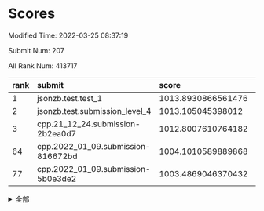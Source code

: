 # Scores

Modified Time: 2022-03-25 08:37:19

Submit Num: 207

All Rank Num: 413717

| rank |               submit               |       score        |       sigma        | pk_num |
| :--- | :--------------------------------- | :----------------- | :----------------- | :----- |
| 1    | jsonzb.test.test_1                 | 1013.8930866561476 | 0.8265184819685696 | 7998   |
| 2    | jsonzb.test.submission_level_4     | 1013.105045398012  | 0.801243953391233  | 7996   |
| 3    | cpp.21_12_24.submission-2b2ea0d7   | 1012.8007610764182 | 0.7844662873135793 | 7998   |
| 64   | cpp.2022_01_09.submission-816672bd | 1004.1010589889868 | 0.7375294613972017 | 7994   |
| 77   | cpp.2022_01_09.submission-5b0e3de2 | 1003.4869046370432 | 0.7117218311223718 | 8001   |


<details>
<summary>全部</summary>

| rank |                 submit                 |       score        |       sigma        | pk_num |
| :--- | :------------------------------------- | :----------------- | :----------------- | :----- |
| 1    | jsonzb.test.test_1                     | 1013.8930866561476 | 0.8265184819685696 | 7998   |
| 2    | jsonzb.test.submission_level_4         | 1013.105045398012  | 0.801243953391233  | 7996   |
| 3    | cpp.21_12_24.submission-2b2ea0d7       | 1012.8007610764182 | 0.7844662873135793 | 7998   |
| 4    | gobigger.level_3.submission_level_3_22 | 1011.5182217883099 | 0.7641229669956062 | 7988   |
| 5    | gobigger.level_3.submission_level_3_11 | 1011.2773836837365 | 0.766812306652468  | 7997   |
| 6    | gobigger.level_3.submission_level_3_40 | 1011.182957737005  | 0.7644993018557846 | 7994   |
| 7    | gobigger.level_3.submission_level_3_30 | 1011.1074444197192 | 0.7769982814500309 | 7995   |
| 8    | gobigger.level_3.submission_level_3_32 | 1011.0955706048306 | 0.7683466240864096 | 7996   |
| 9    | gobigger.level_3.submission_level_3_49 | 1010.9912187030912 | 0.7462871752932241 | 7994   |
| 10   | gobigger.level_3.submission_level_3_23 | 1010.9207131026845 | 0.7781889460801114 | 7999   |
| 11   | gobigger.level_3.submission_level_3_45 | 1010.8734951374687 | 0.7643137213819516 | 7989   |
| 12   | gobigger.level_3.submission_level_3_15 | 1010.8116145652524 | 0.7680959598974383 | 7990   |
| 13   | gobigger.level_3.submission_level_3_34 | 1010.587059667031  | 0.7525574269298319 | 7995   |
| 14   | gobigger.level_3.submission_level_3_27 | 1010.4922072399364 | 0.7648471105191589 | 7998   |
| 15   | gobigger.level_3.submission_level_3_3  | 1010.4696428535831 | 0.7749699525145234 | 7992   |
| 16   | gobigger.level_3.submission_level_3_25 | 1010.4124448185838 | 0.756113628479785  | 7993   |
| 17   | gobigger.level_3.submission_level_3_36 | 1010.2513469758012 | 0.775325015776292  | 7994   |
| 18   | gobigger.level_3.submission_level_3_46 | 1010.2494171997541 | 0.7709777624455637 | 7996   |
| 19   | gobigger.level_3.submission_level_3_5  | 1010.2378570625164 | 0.758973452862313  | 7997   |
| 20   | gobigger.level_3.submission_level_3_10 | 1010.2353649034116 | 0.7418910731894629 | 7996   |
| 21   | gobigger.level_3.submission_level_3_13 | 1010.1932586840662 | 0.7468470259325011 | 7999   |
| 22   | gobigger.level_3.submission_level_3_28 | 1010.1895679024392 | 0.764832694589954  | 7997   |
| 23   | gobigger.level_3.submission_level_3_4  | 1010.1745415123188 | 0.7632852596089851 | 7996   |
| 24   | gobigger.level_3.submission_level_3_35 | 1010.1659892303138 | 0.7776916341560757 | 7992   |
| 25   | gobigger.level_3.submission_level_3_21 | 1010.1537387300857 | 0.7500820064841818 | 7992   |
| 26   | gobigger.level_3.submission_level_3_7  | 1010.031900012917  | 0.7483777716727638 | 8002   |
| 27   | gobigger.level_3.submission_level_3_16 | 1009.9699538463922 | 0.7584402869039438 | 7995   |
| 28   | gobigger.level_3.submission_level_3_43 | 1009.9228312849797 | 0.7523791970661645 | 7999   |
| 29   | gobigger.level_3.submission_level_3_8  | 1009.9163626188072 | 0.7565889687392455 | 7998   |
| 30   | gobigger.level_3.submission_level_3_39 | 1009.8455885870371 | 0.7598161039545277 | 7993   |
| 31   | gobigger.level_3.submission_level_3_24 | 1009.6499186197491 | 0.7376817279970617 | 7994   |
| 32   | gobigger.level_3.submission_level_3_18 | 1009.5829557043731 | 0.7512614099396892 | 7994   |
| 33   | gobigger.level_3.submission_level_3_37 | 1009.4877109613486 | 0.7730387227334079 | 7992   |
| 34   | gobigger.level_3.submission_level_3_9  | 1009.4708377661583 | 0.7285826139446276 | 7995   |
| 35   | gobigger.level_3.submission_level_3_44 | 1009.4081985387495 | 0.7693438569047416 | 7996   |
| 36   | gobigger.level_3.submission_level_3_19 | 1009.345118329897  | 0.7650511075253819 | 7991   |
| 37   | gobigger.level_3.submission_level_3_29 | 1009.2942751133284 | 0.7499269054774111 | 7992   |
| 38   | gobigger.level_3.submission_level_3_2  | 1009.2349391242147 | 0.7527360494132367 | 7998   |
| 39   | gobigger.level_3.submission_level_3_31 | 1009.2244691283264 | 0.7497699840996319 | 7997   |
| 40   | gobigger.level_3.submission_level_3_47 | 1009.1859858824013 | 0.7640373434677554 | 7997   |
| 41   | gobigger.level_3.submission_level_3_26 | 1009.1826426950926 | 0.7355357960876208 | 7989   |
| 42   | gobigger.level_3.submission_level_3_14 | 1009.1781157715127 | 0.7477341529021679 | 7995   |
| 43   | gobigger.level_3.submission_level_3_12 | 1009.1314661150878 | 0.7256302811325738 | 8000   |
| 44   | gobigger.level_3.submission_level_3_6  | 1009.0386984109084 | 0.728654371007749  | 7995   |
| 45   | gobigger.level_3.submission_level_3_1  | 1009.0010964913283 | 0.7665103404230373 | 7991   |
| 46   | gobigger.level_3.submission_level_3_41 | 1008.9345545860122 | 0.7495886201506057 | 7996   |
| 47   | gobigger.level_3.submission_level_3_42 | 1008.6770566609008 | 0.7429411854399661 | 7996   |
| 48   | gobigger.level_3.submission_level_3_33 | 1008.5865689496054 | 0.7448569827816373 | 7997   |
| 49   | gobigger.level_3.submission_level_3_20 | 1008.5132747632075 | 0.7338314183270492 | 7992   |
| 50   | gobigger.level_3.submission_level_3_17 | 1008.4771249188777 | 0.7314244722238519 | 7996   |
| 51   | gobigger.level_3.submission_level_3_48 | 1008.3856351175649 | 0.7340468026747025 | 7997   |
| 52   | gobigger.level_3.submission_level_3_38 | 1007.7748247424364 | 0.7246084457213194 | 7995   |
| 53   | gobigger.level_3.submission_level_3_0  | 1007.5979933393754 | 0.7342164908241042 | 7998   |
| 54   | gobigger.level_1.submission_level_1_39 | 1004.8228671697151 | 0.7366298236669474 | 7995   |
| 55   | gobigger.level_1.submission_level_1_2  | 1004.6521016998238 | 0.7132400425366006 | 7992   |
| 56   | gobigger.level_1.submission_level_1_0  | 1004.4657770322729 | 0.7139496294195228 | 7997   |
| 57   | gobigger.level_1.submission_level_1_8  | 1004.3694806598045 | 0.7223933766590614 | 8001   |
| 58   | gobigger.level_1.submission_level_1_49 | 1004.3621485998469 | 0.7073965459121299 | 7994   |
| 59   | gobigger.level_1.submission_level_1_23 | 1004.273836121889  | 0.7146627595858012 | 7998   |
| 60   | gobigger.level_1.submission_level_1_14 | 1004.2346070253616 | 0.7267031549616095 | 7997   |
| 61   | gobigger.level_1.submission_level_1_47 | 1004.1442355503983 | 0.7124274074339253 | 7998   |
| 62   | gobigger.level_1.submission_level_1_6  | 1004.1352247350617 | 0.7151790130238058 | 7994   |
| 63   | gobigger.level_1.submission_level_1_12 | 1004.1297673104301 | 0.7160818591172224 | 7996   |
| 64   | cpp.2022_01_09.submission-816672bd     | 1004.1010589889868 | 0.7375294613972017 | 7994   |
| 65   | gobigger.level_1.submission_level_1_36 | 1004.0115592877034 | 0.7275028666699284 | 8001   |
| 66   | gobigger.level_1.submission_level_1_44 | 1004.0002406383807 | 0.7212477895514191 | 7989   |
| 67   | gobigger.level_1.submission_level_1_28 | 1003.9429839972381 | 0.7256316466876302 | 7993   |
| 68   | gobigger.level_1.submission_level_1_19 | 1003.8864033990398 | 0.7114801628307377 | 7991   |
| 69   | gobigger.level_1.submission_level_1_16 | 1003.7646955162485 | 0.7119866448645238 | 7995   |
| 70   | gobigger.level_1.submission_level_1_34 | 1003.7517895639995 | 0.7107677889907773 | 7993   |
| 71   | gobigger.level_1.submission_level_1_29 | 1003.6494977859218 | 0.7042189619788323 | 8000   |
| 72   | gobigger.level_1.submission_level_1_15 | 1003.6301623007843 | 0.7232605223466199 | 7991   |
| 73   | gobigger.level_1.submission_level_1_10 | 1003.561193779796  | 0.7217122206132314 | 7991   |
| 74   | gobigger.level_1.submission_level_1_45 | 1003.5552207727183 | 0.7143456520230026 | 7992   |
| 75   | gobigger.level_1.submission_level_1_9  | 1003.5356357017698 | 0.7063606238240331 | 7997   |
| 76   | gobigger.level_1.submission_level_1_46 | 1003.503279709016  | 0.7152582627501899 | 7995   |
| 77   | cpp.2022_01_09.submission-5b0e3de2     | 1003.4869046370432 | 0.7117218311223718 | 8001   |
| 78   | gobigger.level_1.submission_level_1_4  | 1003.4330013734716 | 0.7035994487882602 | 7994   |
| 79   | gobigger.level_1.submission_level_1_41 | 1003.4165342440216 | 0.7137081646459175 | 7993   |
| 80   | gobigger.level_1.submission_level_1_24 | 1003.354367199089  | 0.7147026414764123 | 7996   |
| 81   | gobigger.level_1.submission_level_1_32 | 1003.337144497048  | 0.7226069001774884 | 7994   |
| 82   | gobigger.level_1.submission_level_1_25 | 1003.3120609263492 | 0.7124381874722069 | 7996   |
| 83   | gobigger.level_1.submission_level_1_7  | 1003.2612424697164 | 0.707925632417632  | 7994   |
| 84   | gobigger.level_1.submission_level_1_13 | 1003.2389494700953 | 0.7071288042765265 | 7991   |
| 85   | gobigger.level_1.submission_level_1_26 | 1003.2071122131897 | 0.7231584873518961 | 7994   |
| 86   | gobigger.level_1.submission_level_1_35 | 1003.195000002005  | 0.7110181218358457 | 7998   |
| 87   | gobigger.level_1.submission_level_1_1  | 1003.1315011294072 | 0.7103723038061928 | 7996   |
| 88   | gobigger.level_1.submission_level_1_37 | 1003.1288893325227 | 0.7061900630829475 | 7991   |
| 89   | gobigger.level_1.submission_level_1_38 | 1003.1206202465058 | 0.7004324530667201 | 7993   |
| 90   | gobigger.level_1.submission_level_1_22 | 1003.0527410465776 | 0.722298700018552  | 7993   |
| 91   | gobigger.level_1.submission_level_1_30 | 1003.0455530643825 | 0.7132877647556071 | 7996   |
| 92   | gobigger.level_1.submission_level_1_31 | 1003.0060606513734 | 0.7113569927197675 | 7991   |
| 93   | gobigger.level_1.submission_level_1_3  | 1002.9300242328796 | 0.7179839042780239 | 7997   |
| 94   | gobigger.level_1.submission_level_1_42 | 1002.8648657282583 | 0.7221612260209557 | 7999   |
| 95   | gobigger.level_1.submission_level_1_5  | 1002.7491225771843 | 0.7075594292970335 | 7993   |
| 96   | gobigger.level_1.submission_level_1_21 | 1002.6763606642826 | 0.7076435809882266 | 7993   |
| 97   | gobigger.level_1.submission_level_1_20 | 1002.666520906614  | 0.7116473684678439 | 7994   |
| 98   | gobigger.level_1.submission_level_1_17 | 1002.6208812981046 | 0.7156711596134834 | 7995   |
| 99   | gobigger.level_1.submission_level_1_18 | 1002.5893453254179 | 0.7120900444457915 | 7998   |
| 100  | gobigger.level_1.submission_level_1_27 | 1002.5859366355611 | 0.7104128078164889 | 8002   |
| 101  | gobigger.level_1.submission_level_1_48 | 1002.5683611644477 | 0.7150168244416342 | 7998   |
| 102  | gobigger.level_1.submission_level_1_40 | 1002.2640613575998 | 0.7089168225145109 | 7990   |
| 103  | gobigger.level_1.submission_level_1_43 | 1002.2087645410652 | 0.7281842253838157 | 7994   |
| 104  | gobigger.level_1.submission_level_1_11 | 1002.186425965801  | 0.7131798101814227 | 7992   |
| 105  | gobigger.level_1.submission_level_1_33 | 1002.140560297788  | 0.7107926692021955 | 7994   |
| 106  | gobigger.random.submission_random_24   | 997.9079166662286  | 0.7018812164558318 | 7993   |
| 107  | gobigger.random.submission_random_30   | 997.482817275604   | 0.7079929473624478 | 7995   |
| 108  | gobigger.random.submission_random_31   | 997.354612197607   | 0.7082112515006236 | 7992   |
| 109  | gobigger.random.submission_random_35   | 996.9107941290986  | 0.7142032487607447 | 7997   |
| 110  | gobigger.random.submission_random_49   | 996.8467109768627  | 0.7156220660775031 | 7996   |
| 111  | gobigger.random.submission_random_21   | 996.6584368127084  | 0.7078432018849677 | 7997   |
| 112  | gobigger.random.submission_random_19   | 996.6550895546502  | 0.7210150988402282 | 7996   |
| 113  | gobigger.random.submission_random_13   | 996.6522702362997  | 0.7098102180212494 | 7996   |
| 114  | gobigger.random.submission_random_20   | 996.6279423247191  | 0.7172043296023918 | 7995   |
| 115  | gobigger.random.submission_random_8    | 996.5877667742061  | 0.7034229537362956 | 7997   |
| 116  | gobigger.random.submission_random_2    | 996.584297553289   | 0.7089540768848629 | 7994   |
| 117  | gobigger.random.submission_random_40   | 996.578457795574   | 0.7210157641139405 | 7997   |
| 118  | gobigger.random.submission_random_23   | 996.5271280765737  | 0.7119680426708269 | 7997   |
| 119  | gobigger.random.submission_random_7    | 996.4706919333588  | 0.7205683478803511 | 7996   |
| 120  | gobigger.random.submission_random_14   | 996.4692017601909  | 0.7171063089071429 | 7993   |
| 121  | gobigger.random.submission_random_45   | 996.4018534327613  | 0.7120181892867141 | 7996   |
| 122  | gobigger.random.submission_random_43   | 996.3570414341713  | 0.7055117951347262 | 7984   |
| 123  | gobigger.random.submission_random_18   | 996.3374862885389  | 0.7085528995278572 | 7998   |
| 124  | gobigger.random.submission_random_12   | 996.3372058382027  | 0.6998378320896761 | 7991   |
| 125  | gobigger.random.submission_random_29   | 996.3339878536362  | 0.7157808773934562 | 7991   |
| 126  | gobigger.random.submission_random_3    | 996.330045442071   | 0.6976082159916879 | 7992   |
| 127  | gobigger.random.submission_random_11   | 996.3234905038333  | 0.704953448926356  | 7995   |
| 128  | gobigger.random.submission_random_41   | 996.1962765042624  | 0.718271333009725  | 7991   |
| 129  | gobigger.random.submission_random_47   | 996.118891416348   | 0.7160172581997274 | 7993   |
| 130  | gobigger.random.submission_random_46   | 996.1046089991706  | 0.7146878858832034 | 7996   |
| 131  | gobigger.random.submission_random_15   | 996.0814777319413  | 0.7113489314299954 | 7991   |
| 132  | gobigger.random.submission_random_16   | 996.0786592730982  | 0.7155603122867009 | 7999   |
| 133  | gobigger.random.submission_random_5    | 995.9960182160041  | 0.7104928947511224 | 7994   |
| 134  | gobigger.random.submission_random_1    | 995.9094485432068  | 0.7070359906445325 | 7994   |
| 135  | gobigger.random.submission_random_4    | 995.9011640623303  | 0.7190455926910271 | 7997   |
| 136  | gobigger.random.submission_random_48   | 995.8694433252306  | 0.7039030037999382 | 7997   |
| 137  | gobigger.random.submission_random_42   | 995.8319155133739  | 0.7098656021208111 | 7998   |
| 138  | gobigger.random.submission_random_27   | 995.6644426153078  | 0.7154653514913613 | 7993   |
| 139  | gobigger.random.submission_random_44   | 995.6131479343334  | 0.718795250043307  | 7996   |
| 140  | gobigger.random.submission_random_28   | 995.5691329135602  | 0.7181833446443225 | 7994   |
| 141  | gobigger.random.submission_random_39   | 995.515479674756   | 0.7232870169406311 | 8000   |
| 142  | gobigger.random.submission_random_10   | 995.4566670297232  | 0.7240422147115937 | 7997   |
| 143  | gobigger.random.submission_random_26   | 995.4342608724249  | 0.7144624011885762 | 7993   |
| 144  | gobigger.random.submission_random_36   | 995.4272409103027  | 0.7246799687754968 | 7995   |
| 145  | gobigger.random.submission_random_37   | 995.4169064416192  | 0.697383431425675  | 7996   |
| 146  | gobigger.random.submission_random_17   | 995.3809473251235  | 0.7154577914493189 | 7991   |
| 147  | gobigger.random.submission_random_33   | 995.3611125881151  | 0.7080767204757067 | 7990   |
| 148  | gobigger.random.submission_random_38   | 995.254737656911   | 0.7205208229321507 | 7997   |
| 149  | gobigger.random.submission_random_32   | 995.0159765554857  | 0.7280709373998204 | 7997   |
| 150  | gobigger.level_2.submission_level_2_6  | 994.911929163372   | 0.7406219292518306 | 7996   |
| 151  | gobigger.random.submission_random_0    | 994.8715279267878  | 0.7194248861310504 | 7993   |
| 152  | gobigger.random.submission_random_22   | 994.8667258295749  | 0.7094219501982557 | 7996   |
| 153  | gobigger.random.submission_random_9    | 994.5737452821398  | 0.7277623603347507 | 7993   |
| 154  | gobigger.random.submission_random_34   | 994.4844084875766  | 0.7236008318353608 | 7991   |
| 155  | gobigger.random.submission_random_25   | 994.4801321312614  | 0.7248547208402836 | 7997   |
| 156  | gobigger.random.submission_random_6    | 994.258563767282   | 0.7070004349297259 | 7992   |
| 157  | gobigger.level_2.submission_level_2_22 | 993.5605621719703  | 0.7445134572797809 | 7994   |
| 158  | gobigger.level_2.submission_level_2_30 | 993.3843538314158  | 0.7323265179284861 | 7996   |
| 159  | gobigger.level_2.submission_level_2_23 | 993.3213326271406  | 0.7345703086390476 | 7993   |
| 160  | gobigger.level_2.submission_level_2_8  | 993.3090080999359  | 0.7331663639783325 | 7995   |
| 161  | gobigger.level_2.submission_level_2_48 | 993.2358894688932  | 0.7400147968903688 | 7997   |
| 162  | gobigger.level_2.submission_level_2_49 | 993.0984133729145  | 0.7368674234948177 | 7993   |
| 163  | gobigger.level_2.submission_level_2_21 | 993.0641227741728  | 0.7382164341587851 | 7994   |
| 164  | gobigger.level_2.submission_level_2_20 | 993.0287835758747  | 0.751228251629458  | 7995   |
| 165  | gobigger.level_2.submission_level_2_45 | 992.9771340497741  | 0.7404590982272924 | 7997   |
| 166  | gobigger.level_2.submission_level_2_26 | 992.9545918415462  | 0.7440364943846108 | 7989   |
| 167  | gobigger.level_2.submission_level_2_5  | 992.9239048450743  | 0.7282239702501231 | 7995   |
| 168  | gobigger.level_2.submission_level_2_47 | 992.8832867791963  | 0.7431356581979894 | 7994   |
| 169  | gobigger.level_2.submission_level_2_4  | 992.8522823968539  | 0.7268459113741087 | 7993   |
| 170  | gobigger.level_2.submission_level_2_41 | 992.7740960805835  | 0.7311854109602172 | 7994   |
| 171  | gobigger.level_2.submission_level_2_42 | 992.7670846601089  | 0.7600335237430225 | 7995   |
| 172  | gobigger.level_2.submission_level_2_18 | 992.7462154807495  | 0.758775949015888  | 7994   |
| 173  | gobigger.level_2.submission_level_2_1  | 992.477913307409   | 0.7517748016416156 | 7995   |
| 174  | gobigger.level_2.submission_level_2_32 | 992.4746739958111  | 0.7283720197966674 | 7992   |
| 175  | gobigger.level_2.submission_level_2_19 | 992.4614370582123  | 0.7459624745205297 | 7993   |
| 176  | gobigger.level_2.submission_level_2_38 | 992.3949481720412  | 0.7402555989892236 | 7994   |
| 177  | gobigger.level_2.submission_level_2_33 | 992.3785007410847  | 0.7479754832421917 | 7987   |
| 178  | gobigger.level_2.submission_level_2_37 | 992.375605581259   | 0.7389325659502989 | 7990   |
| 179  | gobigger.level_2.submission_level_2_2  | 992.2975145230452  | 0.7564941789934869 | 7990   |
| 180  | gobigger.level_2.submission_level_2_31 | 992.2353401426941  | 0.7387683523322686 | 7993   |
| 181  | gobigger.level_2.submission_level_2_29 | 992.2115935607104  | 0.7547500935887039 | 7996   |
| 182  | gobigger.level_2.submission_level_2_10 | 992.1756886965809  | 0.7435963211548107 | 7993   |
| 183  | gobigger.level_2.submission_level_2_39 | 992.1675206003621  | 0.762228537877983  | 7990   |
| 184  | gobigger.level_2.submission_level_2_27 | 992.131635712785   | 0.7601685999907591 | 7993   |
| 185  | gobigger.level_2.submission_level_2_24 | 992.0999658686053  | 0.7422291828937047 | 7995   |
| 186  | gobigger.level_2.submission_level_2_9  | 991.9244806180437  | 0.7437759364998853 | 7995   |
| 187  | gobigger.level_2.submission_level_2_35 | 991.8264850589001  | 0.7514931950250201 | 7993   |
| 188  | gobigger.level_2.submission_level_2_13 | 991.7686465576786  | 0.7397990951698644 | 7999   |
| 189  | gobigger.level_2.submission_level_2_3  | 991.7349215289612  | 0.7463114655914188 | 7997   |
| 190  | gobigger.level_2.submission_level_2_36 | 991.6523756090206  | 0.7595750285220633 | 7990   |
| 191  | gobigger.level_2.submission_level_2_7  | 991.6522404410501  | 0.780383875690984  | 7987   |
| 192  | gobigger.level_2.submission_level_2_16 | 991.5744883252695  | 0.7403591032698297 | 8002   |
| 193  | gobigger.level_2.submission_level_2_12 | 991.4302597033497  | 0.7627291656307241 | 7990   |
| 194  | gobigger.level_2.submission_level_2_44 | 991.414311081591   | 0.7679084977199556 | 7996   |
| 195  | gobigger.level_2.submission_level_2_28 | 991.3810046176047  | 0.7455291005896876 | 7991   |
| 196  | gobigger.level_2.submission_level_2_17 | 991.3750144494946  | 0.7477551955563898 | 7991   |
| 197  | gobigger.level_2.submission_level_2_40 | 991.3668037362161  | 0.7426599136674169 | 7994   |
| 198  | gobigger.level_2.submission_level_2_0  | 991.3471227096106  | 0.768470619483132  | 7995   |
| 199  | gobigger.level_2.submission_level_2_14 | 991.3268024799831  | 0.7789544739483348 | 7997   |
| 200  | gobigger.level_2.submission_level_2_43 | 991.3017053992987  | 0.7404045703223976 | 7994   |
| 201  | gobigger.level_2.submission_level_2_46 | 991.2286139302493  | 0.7693364839181455 | 7995   |
| 202  | gobigger.level_2.submission_level_2_34 | 991.1685417053113  | 0.7518151175665966 | 7993   |
| 203  | gobigger.level_2.submission_level_2_15 | 991.1568137350268  | 0.7407842888725832 | 7989   |
| 204  | gobigger.level_2.submission_level_2_25 | 990.8211821298601  | 0.7560433193581971 | 7997   |
| 205  | gobigger.level_2.submission_level_2_11 | 990.6977210030848  | 0.7488530748754237 | 7994   |
| 206  | gobigger.none.submission_none_0        | 979.8358656569178  | 1.23267969640301   | 7993   |
| 207  | gobigger.none.submission_none_1        | 975.7722821472101  | 1.5207998767068371 | 7990   |

</details>